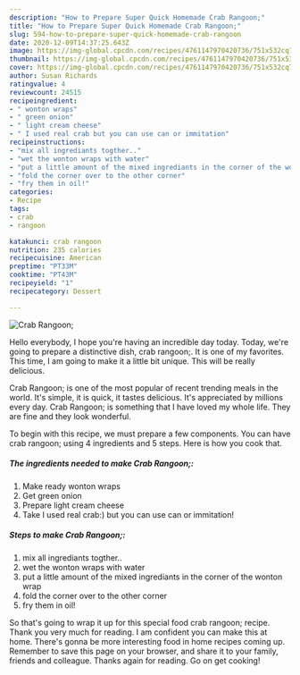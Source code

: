 ```yaml
---
description: "How to Prepare Super Quick Homemade Crab Rangoon;"
title: "How to Prepare Super Quick Homemade Crab Rangoon;"
slug: 594-how-to-prepare-super-quick-homemade-crab-rangoon
date: 2020-12-09T14:37:25.643Z
image: https://img-global.cpcdn.com/recipes/4761147970420736/751x532cq70/crab-rangoon-recipe-main-photo.jpg
thumbnail: https://img-global.cpcdn.com/recipes/4761147970420736/751x532cq70/crab-rangoon-recipe-main-photo.jpg
cover: https://img-global.cpcdn.com/recipes/4761147970420736/751x532cq70/crab-rangoon-recipe-main-photo.jpg
author: Susan Richards
ratingvalue: 4
reviewcount: 24515
recipeingredient:
- " wonton wraps"
- " green onion"
- " light cream cheese"
- " I used real crab but you can use can or immitation"
recipeinstructions:
- "mix all ingrediants togther.."
- "wet the wonton wraps with water"
- "put a little amount of the mixed ingrediants in the corner of the wonton wrap"
- "fold the corner over to the other corner"
- "fry them in oil!"
categories:
- Recipe
tags:
- crab
- rangoon

katakunci: crab rangoon 
nutrition: 235 calories
recipecuisine: American
preptime: "PT33M"
cooktime: "PT43M"
recipeyield: "1"
recipecategory: Dessert

---
```



![Crab Rangoon;](https://img-global.cpcdn.com/recipes/4761147970420736/751x532cq70/crab-rangoon-recipe-main-photo.jpg)

Hello everybody, I hope you're having an incredible day today. Today, we're going to prepare a distinctive dish, crab rangoon;. It is one of my favorites. This time, I am going to make it a little bit unique. This will be really delicious.



Crab Rangoon; is one of the most popular of recent trending meals in the world. It's simple, it is quick, it tastes delicious. It's appreciated by millions every day. Crab Rangoon; is something that I have loved my whole life. They are fine and they look wonderful.


To begin with this recipe, we must prepare a few components. You can have crab rangoon; using 4 ingredients and 5 steps. Here is how you cook that.

<!--inarticleads1-->

##### The ingredients needed to make Crab Rangoon;:

1. Make ready  wonton wraps
1. Get  green onion
1. Prepare  light cream cheese
1. Take  I used real crab:) but you can use can or immitation!




<!--inarticleads2-->

##### Steps to make Crab Rangoon;:

1. mix all ingrediants togther..
1. wet the wonton wraps with water
1. put a little amount of the mixed ingrediants in the corner of the wonton wrap
1. fold the corner over to the other corner
1. fry them in oil!




So that's going to wrap it up for this special food crab rangoon; recipe. Thank you very much for reading. I am confident you can make this at home. There's gonna be more interesting food in home recipes coming up. Remember to save this page on your browser, and share it to your family, friends and colleague. Thanks again for reading. Go on get cooking!
